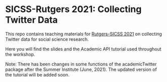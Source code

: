 # SICSS-Rutgers 2021: Collecting Twitter Data

This repo contains teaching materials for [Rutgers-SICSS 2021](https://sicss.io/2021/rutgers/) on collecting Twitter data for social science research. 

Here you will find the slides and the Academic API tutorial used throughout the workshop.

Note: There has been changes in some functions of the academicTwitter package after the Summer Institute (June, 2021). The updated version of the tutorial will be added soon.


